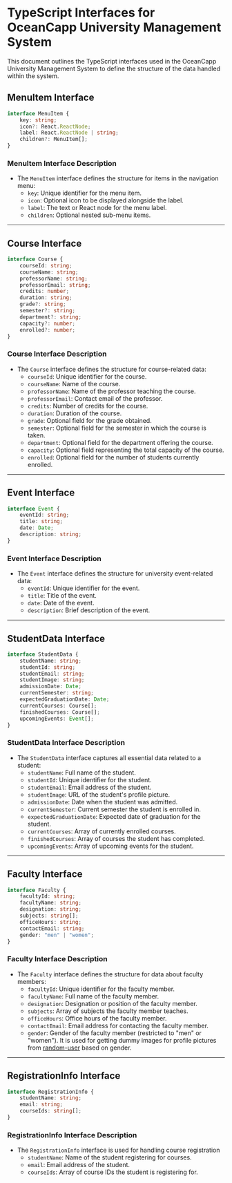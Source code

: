 # TypeScript Interfaces for OceanCapp University Management System

This document outlines the TypeScript interfaces used in the OceanCapp University Management System to define the structure of the data handled within the system.

## MenuItem Interface

```typescript
interface MenuItem {
    key: string;
    icon?: React.ReactNode;
    label: React.ReactNode | string;
    children?: MenuItem[];
}
```

### MenuItem Interface Description

- The `MenuItem` interface defines the structure for items in the navigation menu:
  - `key`: Unique identifier for the menu item.
  - `icon`: Optional icon to be displayed alongside the label.
  - `label`: The text or React node for the menu label.
  - `children`: Optional nested sub-menu items.

---

## Course Interface

```typescript
interface Course {
    courseId: string;
    courseName: string;
    professorName: string;
    professorEmail: string;
    credits: number;
    duration: string;
    grade?: string;
    semester?: string;
    department?: string;
    capacity?: number;
    enrolled?: number;
}
```

### Course Interface Description

- The `Course` interface defines the structure for course-related data:
  - `courseId`: Unique identifier for the course.
  - `courseName`: Name of the course.
  - `professorName`: Name of the professor teaching the course.
  - `professorEmail`: Contact email of the professor.
  - `credits`: Number of credits for the course.
  - `duration`: Duration of the course.
  - `grade`: Optional field for the grade obtained.
  - `semester`: Optional field for the semester in which the course is taken.
  - `department`: Optional field for the department offering the course.
  - `capacity`: Optional field representing the total capacity of the course.
  - `enrolled`: Optional field for the number of students currently enrolled.

---

## Event Interface

```typescript
interface Event {
    eventId: string;
    title: string;
    date: Date;
    description: string;
}
```

### Event Interface Description

- The `Event` interface defines the structure for university event-related data:
  - `eventId`: Unique identifier for the event.
  - `title`: Title of the event.
  - `date`: Date of the event.
  - `description`: Brief description of the event.

---

## StudentData Interface

```typescript
interface StudentData {
    studentName: string;
    studentId: string;
    studentEmail: string;
    studentImage: string;
    admissionDate: Date;
    currentSemester: string;
    expectedGraduationDate: Date;
    currentCourses: Course[];
    finishedCourses: Course[];
    upcomingEvents: Event[];
}
```

### StudentData Interface Description

- The `StudentData` interface captures all essential data related to a student:
  - `studentName`: Full name of the student.
  - `studentId`: Unique identifier for the student.
  - `studentEmail`: Email address of the student.
  - `studentImage`: URL of the student's profile picture.
  - `admissionDate`: Date when the student was admitted.
  - `currentSemester`: Current semester the student is enrolled in.
  - `expectedGraduationDate`: Expected date of graduation for the student.
  - `currentCourses`: Array of currently enrolled courses.
  - `finishedCourses`: Array of courses the student has completed.
  - `upcomingEvents`: Array of upcoming events for the student.

---

## Faculty Interface

```typescript
interface Faculty {
    facultyId: string;
    facultyName: string;
    designation: string;
    subjects: string[];
    officeHours: string;
    contactEmail: string;
    gender: "men" | "women";
}
```

### Faculty Interface Description

- The `Faculty` interface defines the structure for data about faculty members:
  - `facultyId`: Unique identifier for the faculty member.
  - `facultyName`: Full name of the faculty member.
  - `designation`: Designation or position of the faculty member.
  - `subjects`: Array of subjects the faculty member teaches.
  - `officeHours`: Office hours of the faculty member.
  - `contactEmail`: Email address for contacting the faculty member.
  - `gender`: Gender of the faculty member (restricted to "men" or "women"). It is used for getting dummy images for profile pictures from [random-user](https://randomuser.me/) based on gender.

---

## RegistrationInfo Interface

```typescript
interface RegistrationInfo {
    studentName: string;
    email: string;
    courseIds: string[];
}
```

### RegistrationInfo Interface Description

- The `RegistrationInfo` interface is used for handling course registration
  - `studentName`: Name of the student registering for courses.
  - `email`: Email address of the student.
  - `courseIds`: Array of course IDs the student is registering for.
